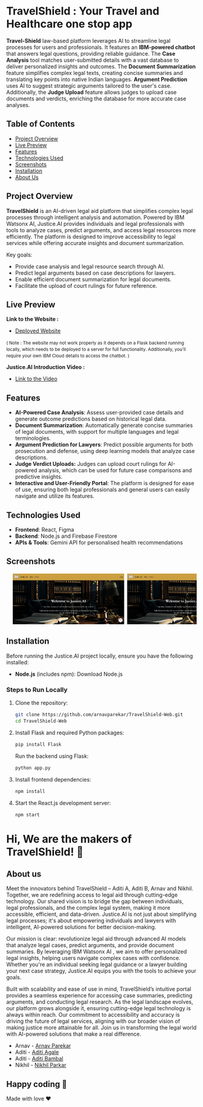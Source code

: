 # TravelShield : Your Travel and Healthcare one stop app
**Travel-Shield** law-based platform leverages AI to streamline legal processes for users and professionals. It features an **IBM-powered chatbot** that answers legal questions, providing reliable guidance. The **Case Analysis** tool matches user-submitted details with a vast database to deliver personalized insights and outcomes. The **Document Summarization** feature simplifies complex legal texts, creating concise summaries and translating key points into native Indian languages. **Argument Prediction** uses AI to suggest strategic arguments tailored to the user's case. Additionally, the **Judge Upload** feature allows judges to upload case documents and verdicts, enriching the database for more accurate case analyses.

## Table of Contents
- [Project Overview](#project-overview)
- [Live Preview](#live-preview)
- [Features](#features)
- [Technologies Used](#technologies-used)
- [Screenshots](#screenshots)
- [Installation](#installation)
- [About Us](#about-us)

## Project Overview
**TravelShield** is an AI-driven legal aid platform that simplifies complex legal processes through intelligent analysis and automation. Powered by IBM Watsonx AI, Justice.AI provides individuals and legal professionals with tools to analyze cases, predict arguments, and access legal resources more efficiently. The platform is designed to improve accessibility to legal services while offering accurate insights and document summarization.

Key goals:
- Provide case analysis and legal resource search through AI.
- Predict legal arguments based on case descriptions for lawyers.
- Enable efficient document summarization for legal documents.
- Facilitate the upload of court rulings for future reference.

## Live Preview 

**Link to the Website :**

- [Deployed Website](https://justice-ai.vercel.app/)
<p><small> ( Note : The website may not work properly as it depends on a Flask backend running locally, which needs to be deployed to a server for full functionality. Additionally, you'll require your own IBM Cloud details to access the chatbot. ) </small></p>

**Justice.AI Introduction Video :**

- [Link to the Video](https://youtu.be/-_pAS1dKlac)

## Features
- **AI-Powered Case Analysis**: Assess user-provided case details and generate outcome predictions based on historical legal data.
- **Document Summarization**: Automatically generate concise summaries of legal documents, with support for multiple languages and legal terminologies.
- **Argument Prediction for Lawyers**: Predict possible arguments for both prosecution and defense, using deep learning models that analyze case descriptions.
- **Judge Verdict Uploads:** Judges can upload court rulings for AI-powered analysis, which can be used for future case comparisons and predictive insights.
- **Interactive and User-Friendly Portal**: The platform is designed for ease of use, ensuring both legal professionals and general users can easily navigate and utilize its features.

## Technologies Used
- **Frontend**: React, Figma
- **Backend**: Node.js and Firebase Firestore
- **APIs & Tools**: Gemini API for personalised health recommendations

## Screenshots
<pre>
  <img src="https://github.com/arnavparekar/Justice.ai/blob/main/src/assets/Homepage.jpg" width ="295"> <img src="https://github.com/arnavparekar/Justice.ai/blob/main/src/assets/Chatbot.jpg" width ="295"> <img src="https://github.com/arnavparekar/Justice.ai/blob/main/src/assets/Services.jpg" width ="295"> <img src="https://github.com/arnavparekar/Justice.ai/blob/main/src/assets/Case%20Analysis.jpg" width ="295"> <img src="https://github.com/arnavparekar/Justice.ai/blob/main/src/assets/Document%20Summarization.jpg" width ="295"> <img src="https://github.com/arnavparekar/Justice.ai/blob/main/src/assets/Argument%20Prediction.jpg" width ="295"> <img src="https://github.com/arnavparekar/Justice.ai/blob/main/src/assets/Judge%20Upload.jpg" width ="295">
</pre>

## Installation
Before running the Justice.AI project locally, ensure you have the following installed:
- **Node.js** (includes npm): Download Node.js


### Steps to Run Locally
1. Clone the repository:
    ```bash
    git clone https://github.com/arnavparekar/TravelShield-Web.git
    cd TravelShield-Web  
    ```

2. Install Flask and required Python packages:
    ```bash
    pip install Flask
    ```
    Run the backend using Flask:
    ```bash
    python app.py
    ```

4. Install frontend dependencies:
    ```bash
    npm install 
    ```

5. Start the React.js development server:
    ```bash
    npm start
    ```


# Hi, We are the makers of TravelShield! 👋

## About us

Meet the innovators behind TravelShield – Aditi A, Aditi B, Arnav and Nikhil. Together, we are redefining access to legal aid through cutting-edge technology. Our shared vision is to bridge the gap between individuals, legal professionals, and the complex legal system, making it more accessible, efficient, and data-driven. Justice.AI is not just about simplifying legal processes; it's about empowering individuals and lawyers with intelligent, AI-powered solutions for better decision-making.

Our mission is clear: revolutionize legal aid through advanced AI models that analyze legal cases, predict arguments, and provide document summaries. By leveraging IBM Watsonx AI , we aim to offer personalized legal insights, helping users navigate complex cases with confidence. Whether you're an individual seeking legal guidance or a lawyer building your next case strategy, Justice.AI equips you with the tools to achieve your goals.

Built with scalability and ease of use in mind, TravelShield’s intuitive portal provides a seamless experience for accessing case summaries, predicting arguments, and conducting legal research. As the legal landscape evolves, our platform grows alongside it, ensuring cutting-edge legal technology is always within reach. Our commitment to accessibility and accuracy is driving the future of legal services, aligning with our broader vision of making justice more attainable for all. Join us in transforming the legal world with AI-powered solutions that make a real difference.

- Arnav - [Arnav Parekar](https://linkedin.com/in/arnav-parekar-b55786287/)
- Aditi - [Aditi Agale](https://www.linkedin.com/in/aditi-agale-981372289/)
- Aditi - [Aditi Bambal](https://www.linkedin.com/in/aditi-bambal-06640328b/)
- Nikhil - [Nikhil Parkar](https://www.linkedin.com/in/nikhil-parkar-49b600274/)

## Happy coding 💯

Made with love ❤️
